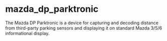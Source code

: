 # mazda_dp_parktronic
The Mazda DP Parktronic is a device for capturing and decoding distance from third-party parking sensors and displaying it on standard Mazda 3/5/6 informational display.
